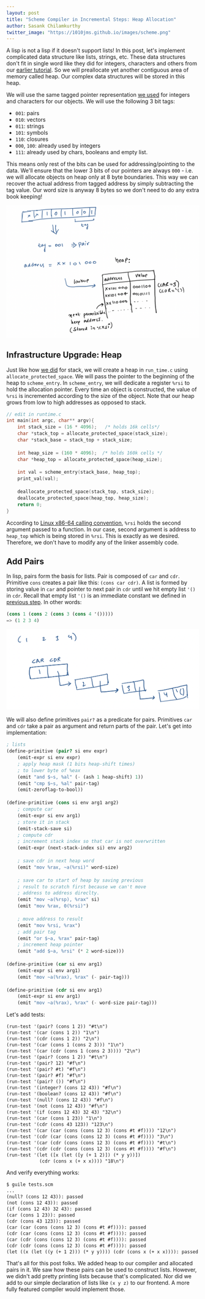 ```yaml
---
layout: post
title: "Scheme Compiler in Incremental Steps: Heap Allocation"
author: Sasank Chilamkurthy
twitter_image: "https://1010jms.github.io/images/scheme.png"
---
```


A lisp is not a lisp if it doesn't support lists! In this post, let's implement complicated data structure like lists, strings, etc. These data structures don't fit in single word like they did for integers, characters and others from our [earlier tutorial](https://chsasank.com/scheme-compiler-2-constants.html). So we will preallocate yet another contiguous area of memory called heap. Our complex data structures will be stored in this heap.

We will use the same tagged pointer representation [we used](http://localhost:4000/scheme-compiler-2-constants.html) for integers and characters for our objects. We will use the following 3 bit tags:

* `001`: pairs
* `010`: vectors
* `011`: strings
* `101`: symbols
* `110`: closures
* `000`, `100`: already used by integers
* `111`: already used by chars, booleans and empty list.

This means only rest of the bits can be used for addressing/pointing to the data. We'll ensure that the lower 3 bits of our pointers are always `000` - i.e. we will allocate objects on heap only at 8 byte boundaries. This way we can recover the actual address from tagged address by simply subtracting the tag value. Our word size is anyway 8 bytes so we don't need to do any extra book keeping!

![Heap](/assets/images/scheme_compiler/heap.png)

## Infrastructure Upgrade: Heap

Just like how [we did](https://chsasank.com/scheme-compiler-4-binary-primitives.html) for stack, we will create a heap in `run_time.c` using `allocate_protected_space`. We will pass the pointer to the beginning of the heap to `scheme_entry`. In `scheme_entry`, we will dedicate a register `%rsi` to hold the allocation pointer. Every time an object is constructed, the value of `%rsi` is incremented according to the size of the object. Note that our heap grows from low to high addresses as opposed to stack.

```c
// edit in runtime.c
int main(int argc, char** argv){
    int stack_size = (16 * 4096);   /* holds 16k cells*/
    char *stack_top = allocate_protected_space(stack_size);
    char *stack_base = stack_top + stack_size;

    int heap_size = (160 * 4096);  /* holds 160k cells */
    char *heap_top = allocate_protected_space(heap_size);
    
    int val = scheme_entry(stack_base, heap_top);
    print_val(val);

    deallocate_protected_space(stack_top, stack_size);
    deallocate_protected_space(heap_top, heap_size);
    return 0;
}
```

According to [Linux x86-64 calling convention](https://wiki.cdot.senecacollege.ca/wiki/X86_64_Register_and_Instruction_Quick_Start), `%rsi` holds the second argument passed to a function. In our case, second argument is address to `heap_top` which is being stored in `%rsi`. This is exactly as we desired. Therefore, we don't have to modify any of the linker assembly code.

## Add Pairs

In lisp, pairs form the basis for lists. Pair is composed of `car` and `cdr`. Primitive `cons` creates a pair like this: `(cons car cdr)`. A list is formed by storing value in `car` and pointer to next pair in `cdr` until we hit empty list `'()` in `cdr`. Recall that empty list `'()` is an immediate constant we defined in [previous step](https://chsasank.com/scheme-compiler-2-constants.html). In other words:

```scheme
(cons 1 (cons 2 (cons 3 (cons 4 '()))))
=> (1 2 3 4)
```

![List](/assets/images/scheme_compiler/list.png)

We will also define primitives `pair?` as a predicate for pairs. Primitives `car` and `cdr` take a pair as argument and return parts of the pair. Let's get into implementation:


```scheme
; lists
(define-primitive (pair? si env expr)
    (emit-expr si env expr)
    ; apply heap mask (1 bits heap-shift times)
    ; to lower byte of %eax
    (emit "and $~s, %al" (- (ash 1 heap-shift) 1))
    (emit "cmp $~s, %al" pair-tag)
    (emit-zeroflag-to-bool))

(define-primitive (cons si env arg1 arg2)
    ; compute car
    (emit-expr si env arg1)
    ; store it in stack
    (emit-stack-save si)
    ; compute cdr
    ; increment stack index so that car is not overwritten
    (emit-expr (next-stack-index si) env arg2)

    ; save cdr in next heap word
    (emit "mov %rax, ~a(%rsi)" word-size)

    ; save car to start of heap by saving previous 
    ; result to scratch first because we can't move
    ; address to address direclty.
    (emit "mov ~a(%rsp), %rax" si)
    (emit "mov %rax, 0(%rsi)")

    ; move address to result
    (emit "mov %rsi, %rax")
    ; add pair tag
    (emit "or $~a, %rax" pair-tag)
    ; increment heap pointer
    (emit "add $~a, %rsi" (* 2 word-size)))

(define-primitive (car si env arg1)
    (emit-expr si env arg1)
    (emit "mov ~a(%rax), %rax" (- pair-tag)))

(define-primitive (cdr si env arg1)
    (emit-expr si env arg1)
    (emit "mov ~a(%rax), %rax" (- word-size pair-tag)))
```

Let's add tests:

```
(run-test '(pair? (cons 1 2)) "#t\n")
(run-test '(car (cons 1 2)) "1\n")
(run-test '(cdr (cons 1 2)) "2\n")
(run-test '(car (cons 1 (cons 2 3))) "1\n")
(run-test '(car (cdr (cons 1 (cons 2 3)))) "2\n")
(run-test '(pair? (cons 1 2)) "#t\n")
(run-test '(pair? 12) "#f\n")
(run-test '(pair? #t) "#f\n")
(run-test '(pair? #f) "#f\n")
(run-test '(pair? ()) "#f\n")
(run-test '(integer? (cons 12 43)) "#f\n")
(run-test '(boolean? (cons 12 43)) "#f\n")
(run-test '(null? (cons 12 43)) "#f\n")
(run-test '(not (cons 12 43)) "#f\n")
(run-test '(if (cons 12 43) 32 43) "32\n")
(run-test '(car (cons 1 23)) "1\n")
(run-test '(cdr (cons 43 123)) "123\n")
(run-test '(car (car (cons (cons 12 3) (cons #t #f)))) "12\n")
(run-test '(cdr (car (cons (cons 12 3) (cons #t #f)))) "3\n")
(run-test '(car (cdr (cons (cons 12 3) (cons #t #f)))) "#t\n")
(run-test '(cdr (cdr (cons (cons 12 3) (cons #t #f)))) "#f\n")
(run-test '(let ([x (let ([y (+ 1 2)]) (* y y))])
            (cdr (cons x (+ x x)))) "18\n")
```

And verify everything works:

```
$ guile tests.scm
...
(null? (cons 12 43)): passed
(not (cons 12 43)): passed
(if (cons 12 43) 32 43): passed
(car (cons 1 23)): passed
(cdr (cons 43 123)): passed
(car (car (cons (cons 12 3) (cons #t #f)))): passed
(cdr (car (cons (cons 12 3) (cons #t #f)))): passed
(car (cdr (cons (cons 12 3) (cons #t #f)))): passed
(cdr (cdr (cons (cons 12 3) (cons #t #f)))): passed
(let ((x (let ((y (+ 1 2))) (* y y)))) (cdr (cons x (+ x x)))): passed
```

That's all for this post folks. We added heap to our compiler and allocated pairs in it. We saw how these pairs can be used to construct lists. However, we didn't add pretty printing lists because that's complicated. Nor did we add to our simple declaration of lists like `(x y z)` to our frontend. A more fully featured compiler would implement those.